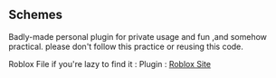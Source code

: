 ## Schemes


Badly-made personal plugin for private usage and fun ,and somehow practical.
please don't follow this practice or reusing this code.

Roblox File if you're lazy to find it : 
Plugin : [Roblox Site](https://www.roblox.com/library/9776737617/Schemes)
